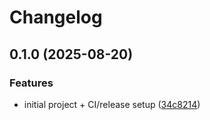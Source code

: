 # Changelog

## 0.1.0 (2025-08-20)


### Features

* initial project + CI/release setup ([34c8214](https://github.com/lorerlrolerl/geow/commit/34c8214e787b6ff5c275379420f3523f797386d7))
